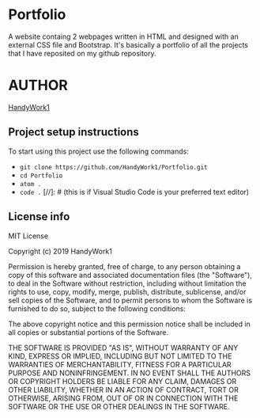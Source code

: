 # Portfolio
A website containg 2 webpages written in HTML and designed with an external CSS file and Bootstrap. It's basically a portfolio 
of all the projects that I have reposited on my github repository.

# AUTHOR
[HandyWork1](https://github.com/HandyWork1)

## Project setup instructions
To start using this project use the following commands:

* `git clone https://github.com/HandyWork1/Portfolio.git`
* `cd Portfolio`
* `atom .`
* `code .` [//]: # (this is if Visual Studio Code is your preferred text editor)

## License info
MIT License

Copyright (c) 2019 HandyWork1

Permission is hereby granted, free of charge, to any person obtaining a copy
of this software and associated documentation files (the "Software"), to deal
in the Software without restriction, including without limitation the rights
to use, copy, modify, merge, publish, distribute, sublicense, and/or sell
copies of the Software, and to permit persons to whom the Software is
furnished to do so, subject to the following conditions:

The above copyright notice and this permission notice shall be included in all
copies or substantial portions of the Software.

THE SOFTWARE IS PROVIDED "AS IS", WITHOUT WARRANTY OF ANY KIND, EXPRESS OR
IMPLIED, INCLUDING BUT NOT LIMITED TO THE WARRANTIES OF MERCHANTABILITY,
FITNESS FOR A PARTICULAR PURPOSE AND NONINFRINGEMENT. IN NO EVENT SHALL THE
AUTHORS OR COPYRIGHT HOLDERS BE LIABLE FOR ANY CLAIM, DAMAGES OR OTHER
LIABILITY, WHETHER IN AN ACTION OF CONTRACT, TORT OR OTHERWISE, ARISING FROM,
OUT OF OR IN CONNECTION WITH THE SOFTWARE OR THE USE OR OTHER DEALINGS IN THE
SOFTWARE.

